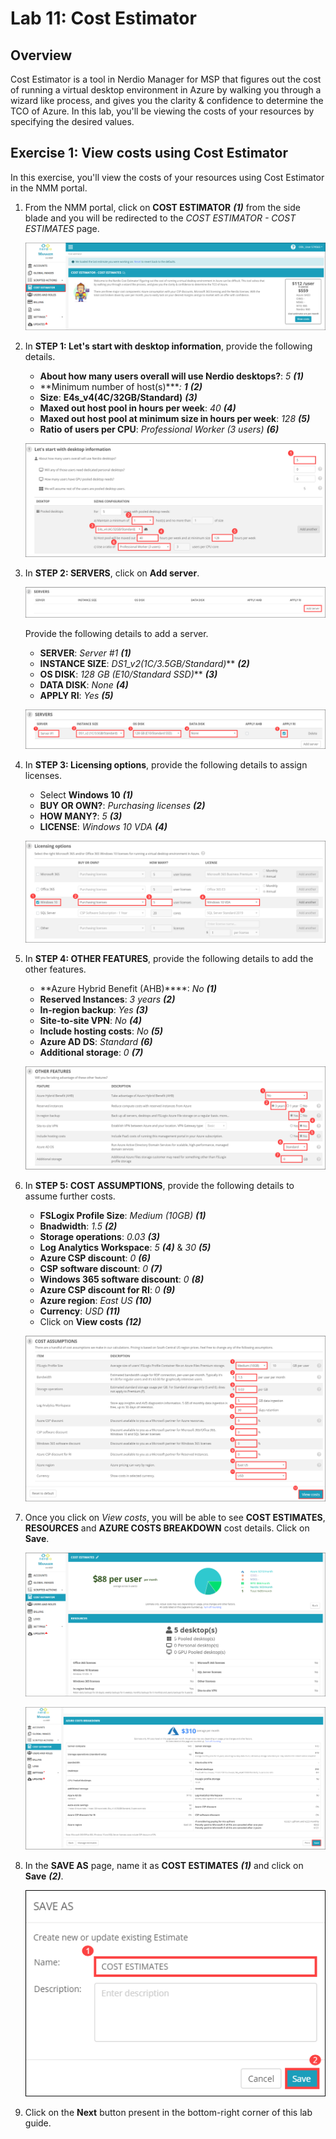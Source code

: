 # Lab 11: Cost Estimator

## Overview

Cost Estimator is a tool in Nerdio Manager for MSP that figures out the cost of running a virtual desktop environment in Azure by walking you through a wizard like process, and gives you the clarity & confidence to determine the TCO of Azure. In this lab, you'll be viewing the costs of your resources by specifying the desired values. 

## Exercise 1: View costs using Cost Estimator

In this exercise, you'll view the costs of your resources using Cost Estimator in the NMM portal.

1. From the NMM portal, click on **COST ESTIMATOR** ***(1)*** from the side blade and you will be redirected to the *COST ESTIMATOR - COST ESTIMATES* page.

   ![](media/9ss1.png)
   
1. In **STEP 1: Let's start with desktop information**, provide the following details.

   * **About how many users overall will use Nerdio desktops?**:  *5* ***(1)*** 
   * **Minimum number of host(s)****:  **1*** ***(2)***
   * **Size**:  **E4s_v4(4C/32GB/Standard)** ***(3)***
   * **Maxed out host pool in hours per week**:  *40* ***(4)***
   * **Maxed out host pool at minimum size in hours per week**:  *128* ***(5)***
   * **Ratio of users per CPU**:  *Professional Worker (3 users)* ***(6)***
   
   ![](media/9ss2.png)
   
1. In **STEP 2: SERVERS**, click on **Add server**.

   ![](media/9ss3.1.png)

   Provide the following details to add a server.
   
   * **SERVER**:  *Server #1* ***(1)***
   * **INSTANCE SIZE**:  *DS1_v2(1C/3.5GB/Standard)*** ***(2)***
   * **OS DISK**:  *128 GB (E10/Standard SSD)*** ***(3)***
   * **DATA DISK**:  *None* ***(4)***
   * **APPLY RI**:  *Yes* ***(5)***

   ![](media/9ss3.png)
   
1. In **STEP 3: Licensing options**, provide the following details to assign licenses.

   * Select **Windows 10** ***(1)***
   * **BUY OR OWN?**:  *Purchasing licenses* ***(2)***
   * **HOW MANY?**:  *5* ***(3)***
   * **LICENSE**:  *Windows 10 VDA* ***(4)***
   
   ![](media/9ss4.png)
   
1. In **STEP 4: OTHER FEATURES**, provide the following details to add the other features.

   * **Azure Hybrid Benefit (AHB)****:  *No* ***(1)***
   * **Reserved Instances**:  *3 years* ***(2)***
   * **In-region backup**:  *Yes* ***(3)***
   * **Site-to-site VPN**:  *No* ***(4)***
   * **Include hosting costs**: *No* ***(5)***
   * **Azure AD DS**: *Standard* ***(6)***
   * **Additional storage**:  *0* ***(7)***
   
   ![](media/9ss5.png)

1. In **STEP 5: COST ASSUMPTIONS**, provide the following details to assume further costs.

   * **FSLogix Profile Size**:  *Medium (10GB)* ***(1)***
   * **Bnadwidth**:  *1.5* ***(2)***
   * **Storage operations**:  *0.03* ***(3)***
   * **Log Analytics Workspace**:  *5* ***(4)*** & *30* ***(5)***
   * **Azure CSP discount**:  *0* ***(6)***
   * **CSP software discount**:  *0* ***(7)***
   * **Windows 365 software discount**:  *0* ***(8)***
   * **Azure CSP discount for RI**:  *0* ***(9)***
   * **Azure region**:  *East US* ***(10)***
   * **Currency**:  *USD* ***(11)***
   * Click on **View costs** ***(12)*** 
   
   ![](media/9ss6.png)
   
1. Once you click on *View costs*, you will be able to see **COST ESTIMATES**, **RESOURCES** and **AZURE COSTS BREAKDOWN** cost details. Click on **Save**.

   ![](media/9ss7.png)
   
   ![](media/9ss8.png)
   
1. In the **SAVE AS** page, name it as **COST ESTIMATES** ***(1)*** and click on **Save** ***(2)***.

   ![](media/9ss9.png)
   
1. Click on the **Next** button present in the bottom-right corner of this lab guide.




  
      
